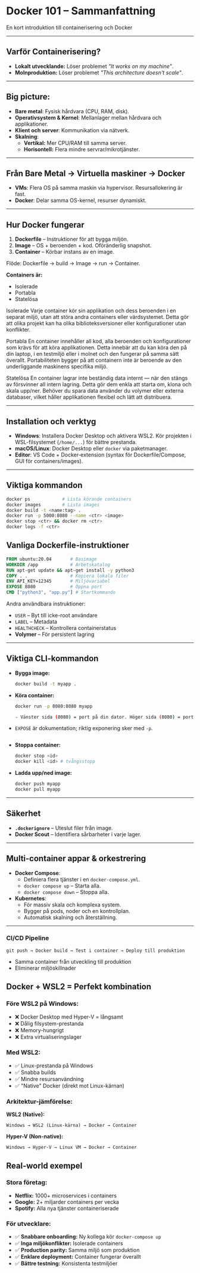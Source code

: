 # Docker 101 – Sammanfattning

En kort introduktion till containerisering och Docker

---

## Varför Containerisering?
- **Lokalt utvecklande:** Löser problemet *"It works on my machine"*.
- **Molnproduktion:** Löser problemet *"This architecture doesn't scale"*.

---

## Big picture:
- **Bare metal**: Fysisk hårdvara (CPU, RAM, disk).
- **Operativsystem & Kernel**: Mellanlager mellan hårdvara och applikationer.
- **Klient och server**: Kommunikation via nätverk.
- **Skalning**:
  - **Vertikal:** Mer CPU/RAM till samma server.
  - **Horisontell:** Flera mindre servrar/mikrotjänster.

---

## Från Bare Metal → Virtuella maskiner → Docker
- **VMs**: Flera OS på samma maskin via hypervisor. Resursallokering är fast.
- **Docker**: Delar samma OS-kernel, resurser dynamiskt.

---

## Hur Docker fungerar
1. **Dockerfile** – Instruktioner för att bygga miljön.
2. **Image** – OS + beroenden + kod. Oföränderlig snapshot.
3. **Container** – Körbar instans av en image.

Flöde: Dockerfile → build → Image → run → Container.

**Containers är:**
- Isolerade
- Portabla
- Statelösa

Isolerade
Varje container kör sin applikation och dess beroenden i en separat miljö, utan att störa andra containers eller värdsystemet.
Detta gör att olika projekt kan ha olika biblioteksversioner eller konfigurationer utan konflikter.

Portabla
En container innehåller all kod, alla beroenden och konfigurationer som krävs för att köra applikationen.
Detta innebär att du kan köra den på din laptop, i en testmiljö eller i molnet  och den fungerar på samma sätt överallt.
Portabiliteten bygger på att containern inte är beroende av den underliggande maskinens specifika miljö.

Statelösa
En container lagrar inte beständig data internt — när den stängs av försvinner all intern lagring.
Detta gör dem enkla att starta om, klona och skala upp/ner.
Behöver du spara data använder du volymer eller externa databaser, vilket håller applikationen flexibel och lätt att distribuera.

---
## Installation och verktyg

- **Windows**: Installera Docker Desktop och aktivera WSL2. Kör projekten i WSL-filsystemet (`/home/...`) för bättre prestanda.
- **macOS/Linux**: Docker Desktop eller `docker` via paketmanager.
- **Editor**: VS Code + Docker‑extension (syntax för Dockerfile/Compose, GUI för containers/images).

---

## Viktiga kommandon

```bash
docker ps            # Lista körande containers
docker images        # Lista images
docker build -t <name:tag> .
docker run -p 5000:8080 --name <ctr> <image>
docker stop <ctr> && docker rm <ctr>
docker logs -f <ctr>
```

## Vanliga Dockerfile-instruktioner
```dockerfile
FROM ubuntu:20.04       # Basimage
WORKDIR /app            # Arbetskatalog
RUN apt-get update && apt-get install -y python3
COPY . .                # Kopiera lokala filer
ENV API_KEY=12345       # Miljövariabel
EXPOSE 8080             # Öppna port
CMD ["python3", "app.py"] # Startkommando
```

Andra användbara instruktioner:
- `USER` – Byt till icke-root användare
- `LABEL` – Metadata
- `HEALTHCHECK` – Kontrollera containerstatus
- **Volymer** – För persistent lagring

---

## Viktiga CLI-kommandon
- **Bygga image:**
  ```bash
  docker build -t myapp .
  ```
- **Köra container:**
  ```bash
  docker run -p 8080:8080 myapp

  - Vänster sida (8080) = port på din dator. Höger sida (8080) = port i containern.
- `EXPOSE` är dokumentation; riktig exponering sker med `-p`.
  ```
- **Stoppa container:**
  ```bash
  docker stop <id>
  docker kill <id> # tvångsstopp
  ```
- **Ladda upp/ned image:**
  ```bash
  docker push myapp
  docker pull myapp
  ```

---

## Säkerhet
- **`.dockerignore`** – Uteslut filer från image.
- **Docker Scout** – Identifiera sårbarheter i varje lager.

---

## Multi-container appar & orkestrering
- **Docker Compose**:
  - Definiera flera tjänster i en `docker-compose.yml`.
  - `docker compose up` – Starta alla.
  - `docker compose down` – Stoppa alla.
- **Kubernetes**:
  - För massiv skala och komplexa system.
  - Bygger på pods, noder och en kontrollplan.
  - Automatisk skalning och återställning.

---

### CI/CD Pipeline
```
git push → Docker build → Test i container → Deploy till produktion
```
- Samma container från utveckling till produktion
- Eliminerar miljöskillnader

## Docker + WSL2 = Perfekt kombination

### Före WSL2 på Windows:
- ❌ Docker Desktop med Hyper-V = långsamt
- ❌ Dålig filsystem-prestanda  
- ❌ Memory-hungrigt
- ❌ Extra virtualiseringslager

### Med WSL2:
- ✅ Linux-prestanda på Windows
- ✅ Snabba builds
- ✅ Mindre resursanvändning
- ✅ "Native" Docker (direkt mot Linux-kärnan)

### Arkitektur-jämförelse:

**WSL2 (Native):**
```
Windows → WSL2 (Linux-kärna) → Docker → Container
```

**Hyper-V (Non-native):**
```
Windows → Hyper-V → Linux VM → Docker → Container
```

## Real-world exempel

### Stora företag:
- **Netflix:** 1000+ microservices i containers
- **Google:** 2+ miljarder containers per vecka
- **Spotify:** Alla nya tjänster containeriserade

### För utvecklare:
- ✅ **Snabbare onboarding:** Ny kollega kör `docker-compose up`
- ✅ **Inga miljökonflikter:** Isolerade containers
- ✅ **Production parity:** Samma miljö som produktion
- ✅ **Enklare deployment:** Container fungerar överallt
- ✅ **Bättre testning:** Konsistenta testmiljöer

